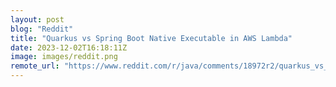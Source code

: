 ```yaml
---
layout: post
blog: "Reddit"
title: "Quarkus vs Spring Boot Native Executable in AWS Lambda"
date: 2023-12-02T16:18:11Z
image: images/reddit.png
remote_url: "https://www.reddit.com/r/java/comments/18972r2/quarkus_vs_spring_boot_native_executable_in_aws/"
---
```

